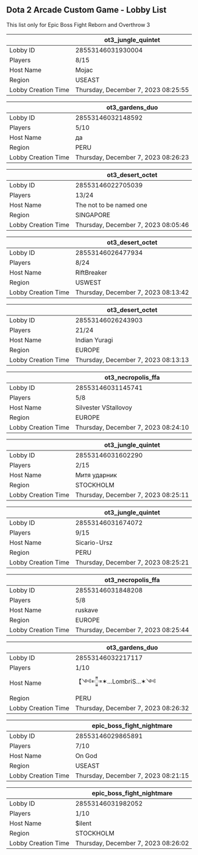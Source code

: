 ## Dota 2 Arcade Custom Game - Lobby List

This list only for Epic Boss Fight Reborn and Overthrow 3

|  | ot3_jungle_quintet |
| ------ | ------ |
| Lobby ID | 28553146031930004 |
| Players | 8/15 |
| Host Name | Mojac |
| Region | USEAST |
| Lobby Creation Time | Thursday, December 7, 2023 08:25:55 |


|  | ot3_gardens_duo |
| ------ | ------ |
| Lobby ID | 28553146032148592 |
| Players | 5/10 |
| Host Name | да |
| Region | PERU |
| Lobby Creation Time | Thursday, December 7, 2023 08:26:23 |


|  | ot3_desert_octet |
| ------ | ------ |
| Lobby ID | 28553146022705039 |
| Players | 13/24 |
| Host Name | The not to be named one |
| Region | SINGAPORE |
| Lobby Creation Time | Thursday, December 7, 2023 08:05:46 |


|  | ot3_desert_octet |
| ------ | ------ |
| Lobby ID | 28553146026477934 |
| Players | 8/24 |
| Host Name | RiftBreaker |
| Region | USWEST |
| Lobby Creation Time | Thursday, December 7, 2023 08:13:42 |


|  | ot3_desert_octet |
| ------ | ------ |
| Lobby ID | 28553146026243903 |
| Players | 21/24 |
| Host Name | Indian Yuragi |
| Region | EUROPE |
| Lobby Creation Time | Thursday, December 7, 2023 08:13:13 |


|  | ot3_necropolis_ffa |
| ------ | ------ |
| Lobby ID | 28553146031145741 |
| Players | 5/8 |
| Host Name | Silvester VStallovoy |
| Region | EUROPE |
| Lobby Creation Time | Thursday, December 7, 2023 08:24:10 |


|  | ot3_jungle_quintet |
| ------ | ------ |
| Lobby ID | 28553146031602290 |
| Players | 2/15 |
| Host Name | Митя ударник |
| Region | STOCKHOLM |
| Lobby Creation Time | Thursday, December 7, 2023 08:25:11 |


|  | ot3_jungle_quintet |
| ------ | ------ |
| Lobby ID | 28553146031674072 |
| Players | 9/15 |
| Host Name | Sicario-Ursz |
| Region | PERU |
| Lobby Creation Time | Thursday, December 7, 2023 08:25:21 |


|  | ot3_necropolis_ffa |
| ------ | ------ |
| Lobby ID | 28553146031848208 |
| Players | 5/8 |
| Host Name | ruskave |
| Region | EUROPE |
| Lobby Creation Time | Thursday, December 7, 2023 08:25:44 |


|  | ot3_gardens_duo |
| ------ | ------ |
| Lobby ID | 28553146032217117 |
| Players | 1/10 |
| Host Name | 【༺𒋲✶...LombriS...✶༺ |
| Region | PERU |
| Lobby Creation Time | Thursday, December 7, 2023 08:26:32 |


|  | epic_boss_fight_nightmare |
| ------ | ------ |
| Lobby ID | 28553146029865891 |
| Players | 7/10 |
| Host Name | On God |
| Region | USEAST |
| Lobby Creation Time | Thursday, December 7, 2023 08:21:15 |


|  | epic_boss_fight_nightmare |
| ------ | ------ |
| Lobby ID | 28553146031982052 |
| Players | 1/10 |
| Host Name | $ilent |
| Region | STOCKHOLM |
| Lobby Creation Time | Thursday, December 7, 2023 08:26:02 |


